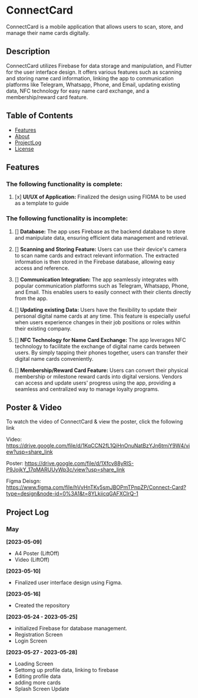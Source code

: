 # ConnectCard

ConnectCard is a mobile application that allows users to scan, store, and manage their name cards digitally. 

## Description

ConnectCard utilizes Firebase for data storage and manipulation, and Flutter for the user interface design. It offers various features such as scanning and storing name card information, linking the app to communication platforms like Telegram, Whatsapp, Phone, and Email, updating existing data, NFC technology for easy name card exchange, and a membership/reward card feature.

## Table of Contents

- [Features](#features)
- [About](#Video+Poster)
- [ProjectLog](#projectlog)
- [License](#license)

## Features

### The following functionality is complete:

1. [x] **UI/UX of Application:** Finalized the design using FIGMA to be used as a template to guide

### The following functionality is incomplete:

1. [] **Database:** The app uses Firebase as the backend database to store and manipulate data, ensuring efficient data management and retrieval. 

2. [] **Scanning and Storing Feature:** Users can use their device's camera to scan name cards and extract relevant information. The extracted information is then stored in the Firebase database, allowing easy access and reference.

3. [] **Communication Integration:** The app seamlessly integrates with popular communication platforms such as Telegram, Whatsapp, Phone, and Email. This enables users to easily connect with their clients directly from the app.

4. [] **Updating existing Data:** Users have the flexibility to update their personal digital name cards at any time. This feature is especially useful when users experience changes in their job positions or roles within their existing company.

5. [] **NFC Technology for Name Card Exchange:** The app leverages NFC technology to facilitate the exchange of digital name cards between users. By simply tapping their phones together, users can transfer their digital name cards conveniently.

6. [] **Membership/Reward Card Feature:** Users can convert their physical membership or milestone reward cards into digital versions. Vendors can access and update users' progress using the app, providing a seamless and centralized way to manage loyalty programs.

## Poster & Video

To watch the video of ConnectCard & view the poster, click the following link

Video: https://drive.google.com/file/d/1KqCCN2fL1QiHnOnuNatBzYJn6tmiY9W4/view?usp=share_link

Poster: https://drive.google.com/file/d/1Xfcv88yRIS-P9JojkY_17qMARUUyWp3c/view?usp=share_link

Figma Deisgn: https://www.figma.com/file/hVvHnTKv5smJBOPmTPnpZP/Connect-Card?type=design&node-id=0%3A1&t=8YLkiicqGAFXCIrQ-1

## Project Log

### May
**[2023-05-09]** 
- A4 Poster (LiftOff)
- Video (LiftOff)

**[2023-05-10]** 
- Finalized user interface design using Figma.

**[2023-05-16]** 
- Created the repository

**[2023-05-24 - 2023-05-25]** 
- initialized Firebase for database management.
- Registration Screen
- Login Screen

**[2023-05-27 - 2023-05-28]** 
- Loading Screen
- Settomg up profile data, linking to firebase
- Editing profile data
- adding more cards
- Splash Screen Update
